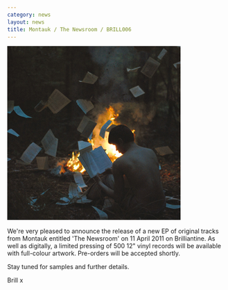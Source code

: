 ```yaml
---
category: news
layout: news
title: Montauk / The Newsroom / BRILL006
---
```


![newsroom](/assets/images/montauk-newsroom.jpg)

We're very pleased to announce the release of a new EP of original tracks from
Montauk entitled 'The Newsroom' on 11 April 2011 on Brilliantine. As well as
digitally, a limited pressing of 500 12" vinyl records will be available with
full-colour artwork. Pre-orders will be accepted shortly.

Stay tuned for samples and further details.

Brill x
